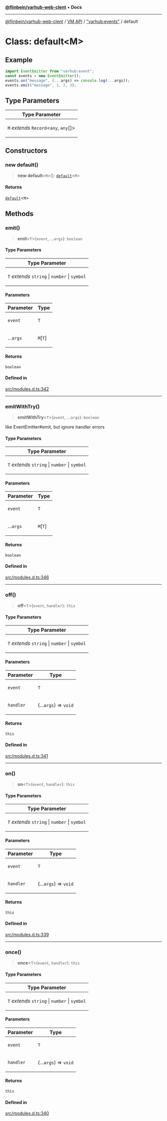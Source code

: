 [**@flinbein/varhub-web-clent**](../../../../README.md) • **Docs**

***

[@flinbein/varhub-web-clent](../../../../README.md) / [VM API](../../../README.md) / ["varhub:events"](../README.md) / default

# Class: default\<M\>

## Example

```javascript
import EventEmitter from "varhub:event";
const events = new EventEmitter();
events.on("message", (...args) => console.log(...args));
events.emit("message", 1, 2, 3);
```

## Type Parameters

<table>
<thead>
<tr>
<th>Type Parameter</th>
</tr>
</thead>
<tbody>
<tr>
<td>

`M` *extends* `Record`\<`any`, `any`[]\>

</td>
</tr>
</tbody>
</table>

## Constructors

### new default()

> **new default**\<`M`\>(): [`default`](default.md)\<`M`\>

#### Returns

[`default`](default.md)\<`M`\>

## Methods

### emit()

> **emit**\<`T`\>(`event`, ...`args`): `boolean`

#### Type Parameters

<table>
<thead>
<tr>
<th>Type Parameter</th>
</tr>
</thead>
<tbody>
<tr>
<td>

`T` *extends* `string` \| `number` \| `symbol`

</td>
</tr>
</tbody>
</table>

#### Parameters

<table>
<thead>
<tr>
<th>Parameter</th>
<th>Type</th>
</tr>
</thead>
<tbody>
<tr>
<td>

`event`

</td>
<td>

`T`

</td>
</tr>
<tr>
<td>

...`args`

</td>
<td>

`M`\[`T`\]

</td>
</tr>
</tbody>
</table>

#### Returns

`boolean`

#### Defined in

[src/modules.d.ts:342](https://github.com/flinbein/varhub-web-client/blob/80de56149525d89cae98259b8f2326dc12362fbf/src/modules.d.ts#L342)

***

### emitWithTry()

> **emitWithTry**\<`T`\>(`event`, ...`args`): `boolean`

like EventEmitter#emit, but ignore handler errors

#### Type Parameters

<table>
<thead>
<tr>
<th>Type Parameter</th>
</tr>
</thead>
<tbody>
<tr>
<td>

`T` *extends* `string` \| `number` \| `symbol`

</td>
</tr>
</tbody>
</table>

#### Parameters

<table>
<thead>
<tr>
<th>Parameter</th>
<th>Type</th>
</tr>
</thead>
<tbody>
<tr>
<td>

`event`

</td>
<td>

`T`

</td>
</tr>
<tr>
<td>

...`args`

</td>
<td>

`M`\[`T`\]

</td>
</tr>
</tbody>
</table>

#### Returns

`boolean`

#### Defined in

[src/modules.d.ts:346](https://github.com/flinbein/varhub-web-client/blob/80de56149525d89cae98259b8f2326dc12362fbf/src/modules.d.ts#L346)

***

### off()

> **off**\<`T`\>(`event`, `handler`): `this`

#### Type Parameters

<table>
<thead>
<tr>
<th>Type Parameter</th>
</tr>
</thead>
<tbody>
<tr>
<td>

`T` *extends* `string` \| `number` \| `symbol`

</td>
</tr>
</tbody>
</table>

#### Parameters

<table>
<thead>
<tr>
<th>Parameter</th>
<th>Type</th>
</tr>
</thead>
<tbody>
<tr>
<td>

`event`

</td>
<td>

`T`

</td>
</tr>
<tr>
<td>

`handler`

</td>
<td>

(...`args`) => `void`

</td>
</tr>
</tbody>
</table>

#### Returns

`this`

#### Defined in

[src/modules.d.ts:341](https://github.com/flinbein/varhub-web-client/blob/80de56149525d89cae98259b8f2326dc12362fbf/src/modules.d.ts#L341)

***

### on()

> **on**\<`T`\>(`event`, `handler`): `this`

#### Type Parameters

<table>
<thead>
<tr>
<th>Type Parameter</th>
</tr>
</thead>
<tbody>
<tr>
<td>

`T` *extends* `string` \| `number` \| `symbol`

</td>
</tr>
</tbody>
</table>

#### Parameters

<table>
<thead>
<tr>
<th>Parameter</th>
<th>Type</th>
</tr>
</thead>
<tbody>
<tr>
<td>

`event`

</td>
<td>

`T`

</td>
</tr>
<tr>
<td>

`handler`

</td>
<td>

(...`args`) => `void`

</td>
</tr>
</tbody>
</table>

#### Returns

`this`

#### Defined in

[src/modules.d.ts:339](https://github.com/flinbein/varhub-web-client/blob/80de56149525d89cae98259b8f2326dc12362fbf/src/modules.d.ts#L339)

***

### once()

> **once**\<`T`\>(`event`, `handler`): `this`

#### Type Parameters

<table>
<thead>
<tr>
<th>Type Parameter</th>
</tr>
</thead>
<tbody>
<tr>
<td>

`T` *extends* `string` \| `number` \| `symbol`

</td>
</tr>
</tbody>
</table>

#### Parameters

<table>
<thead>
<tr>
<th>Parameter</th>
<th>Type</th>
</tr>
</thead>
<tbody>
<tr>
<td>

`event`

</td>
<td>

`T`

</td>
</tr>
<tr>
<td>

`handler`

</td>
<td>

(...`args`) => `void`

</td>
</tr>
</tbody>
</table>

#### Returns

`this`

#### Defined in

[src/modules.d.ts:340](https://github.com/flinbein/varhub-web-client/blob/80de56149525d89cae98259b8f2326dc12362fbf/src/modules.d.ts#L340)
